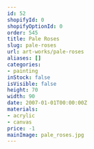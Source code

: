 ```yaml
---
id: 52
shopifyId: 0
shopifyOptionId: 0
order: 545
title: Pale Roses
slug: pale-roses
url: art-works/pale-roses
aliases: []
categories:
- painting
inStock: false
isVisible: false
height: 70
width: 90
date: 2007-01-01T00:00:00Z
materials:
- acrylic
- canvas
price: -1
mainImage: pale_roses.jpg
---
```

